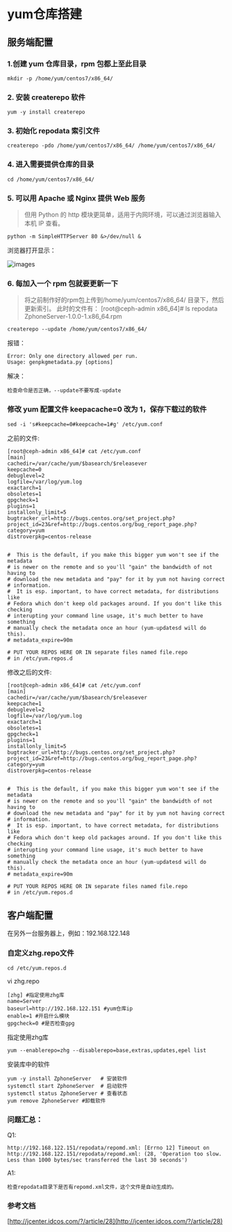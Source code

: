 # yum仓库搭建




服务端配置
---


### 1.创建 yum 仓库目录，rpm 包都上至此目录

	mkdir -p /home/yum/centos7/x86_64/


### 2. 安装 createrepo 软件

	yum -y install createrepo 


### 3. 初始化 repodata 索引文件

	createrepo -pdo /home/yum/centos7/x86_64/ /home/yum/centos7/x86_64/     


### 4. 进入需要提供仓库的目录

	cd /home/yum/centos7/x86_64/  


### 5. 可以用 Apache 或 Nginx 提供 Web 服务
>但用 Python 的 http 模块更简单，适用于内网环境，可以通过浏览器输入本机 IP 查看。

	python -m SimpleHTTPServer 80 &>/dev/null &  

浏览器打开显示：

![images](../images/20180222153847.png)


### 6. 每加入一个 rpm 包就要更新一下

>将之前制作好的rpm包上传到/home/yum/centos7/x86_64/ 目录下，然后更新索引。
>此时的文件有：
>[root@ceph-admin x86_64]# ls
>repodata  ZphoneServer-1.0.0-1.x86_64.rpm


	createrepo --update /home/yum/centos7/x86_64/

报错：

	Error: Only one directory allowed per run.
	Usage: genpkgmetadata.py [options]

解决：

	检查命令是否正确，--update不要写成-update


### 修改 yum 配置文件 keepacache=0 改为 1，保存下载过的软件

	sed -i 's#keepcache=0#keepcache=1#g' /etc/yum.conf 


之前的文件:

	[root@ceph-admin x86_64]# cat /etc/yum.conf 
	[main]
	cachedir=/var/cache/yum/$basearch/$releasever
	keepcache=0
	debuglevel=2
	logfile=/var/log/yum.log
	exactarch=1
	obsoletes=1
	gpgcheck=1
	plugins=1
	installonly_limit=5
	bugtracker_url=http://bugs.centos.org/set_project.php?project_id=23&ref=http://bugs.centos.org/bug_report_page.php?category=yum
	distroverpkg=centos-release
	
	
	#  This is the default, if you make this bigger yum won't see if the metadata
	# is newer on the remote and so you'll "gain" the bandwidth of not having to
	# download the new metadata and "pay" for it by yum not having correct
	# information.
	#  It is esp. important, to have correct metadata, for distributions like
	# Fedora which don't keep old packages around. If you don't like this checking
	# interupting your command line usage, it's much better to have something
	# manually check the metadata once an hour (yum-updatesd will do this).
	# metadata_expire=90m
	
	# PUT YOUR REPOS HERE OR IN separate files named file.repo
	# in /etc/yum.repos.d 


修改之后的文件:

	
	[root@ceph-admin x86_64]# cat /etc/yum.conf 
	[main]
	cachedir=/var/cache/yum/$basearch/$releasever
	keepcache=1
	debuglevel=2
	logfile=/var/log/yum.log
	exactarch=1
	obsoletes=1
	gpgcheck=1
	plugins=1
	installonly_limit=5
	bugtracker_url=http://bugs.centos.org/set_project.php?project_id=23&ref=http://bugs.centos.org/bug_report_page.php?category=yum
	distroverpkg=centos-release
	
	
	#  This is the default, if you make this bigger yum won't see if the metadata
	# is newer on the remote and so you'll "gain" the bandwidth of not having to
	# download the new metadata and "pay" for it by yum not having correct
	# information.
	#  It is esp. important, to have correct metadata, for distributions like
	# Fedora which don't keep old packages around. If you don't like this checking
	# interupting your command line usage, it's much better to have something
	# manually check the metadata once an hour (yum-updatesd will do this).
	# metadata_expire=90m
	
	# PUT YOUR REPOS HERE OR IN separate files named file.repo
	# in /etc/yum.repos.d



客户端配置
---

在另外一台服务器上，例如：192.168.122.148

### 自定义zhg.repo文件

	cd /etc/yum.repos.d

vi zhg.repo

	[zhg] #指定使用zhg库
	name=Server
	baseurl=http://192.168.122.151 #yum仓库ip
	enable=1 #开启什么模块
	gpgcheck=0 #是否检查gpg



指定使用zhg库


	yum --enablerepo=zhg --disablerepo=base,extras,updates,epel list


安装库中的软件

	yum -y install ZphoneServer   # 安装软件
	systemctl start ZphoneServer  # 启动软件
	systemctl status ZphoneServer # 查看状态
	yum remove ZphoneServer #卸载软件




### 问题汇总：

Q1:

	http://192.168.122.151/repodata/repomd.xml: [Errno 12] Timeout on http://192.168.122.151/repodata/repomd.xml: (28, 'Operation too slow. Less than 1000 bytes/sec transferred the last 30 seconds')


A1:

	检查repodata目录下是否有repomd.xml文件，这个文件是自动生成的。



### 参考文档

[http://jcenter.idcos.com/?/article/28](http://jcenter.idcos.com/?/article/28)
	
	




